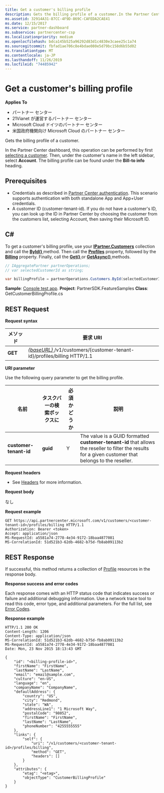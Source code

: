 ```yaml
---
title: Get a customer's billing profile
description: Gets the billing profile of a customer.In the Partner Center dashboard, this operation can be performed by first selecting a customer.
ms.assetid: 32914A31-87CC-4F9D-869C-CAFEDA2CAE41
ms.date: 12/15/2017
ms.service: partner-dashboard
ms.subservice: partnercenter-csp
ms.localizationpriority: medium
ms.openlocfilehash: bdca145b525a96292d83d1c4830e3caee25c1a74
ms.sourcegitcommit: fbfad1ae706c8e4bdae080e5d79bc158d6b55d02
ms.translationtype: MT
ms.contentlocale: ja-JP
ms.lasthandoff: 11/26/2019
ms.locfileid: "74485942"
---
```

# <a name="get-a-customers-billing-profile"></a>Get a customer's billing profile


**Applies To**

- パートナー センター
- 21Vianet が運営するパートナー センター
- Microsoft Cloud ドイツのパートナー センター
- 米国政府機関向け Microsoft Cloud のパートナー センター

Gets the billing profile of a customer.

In the Partner Center dashboard, this operation can be performed by first [selecting a customer](get-a-customer-by-name.md). Then, under the customer's name in the left sidebar, select **Account**. The billing profile can be found under the **Bill-to info** heading.

## <a name="span-idprerequisitesspan-idprerequisitesspan-idprerequisitesprerequisites"></a><span id="Prerequisites"/><span id="prerequisites"/><span id="PREREQUISITES"/>Prerequisites


- Credentials as described in [Partner Center authentication](partner-center-authentication.md). This scenario supports authentication with both standalone App and App+User credentials.
- A customer ID (customer-tenant-id). If you do not have a customer's ID, you can look up the ID in Partner Center by choosing the customer from the customers list, selecting Account, then saving their Microsoft ID.

## <a name="span-idc_span-idc_c"></a><span id="C_"/><span id="c_"/>C#


To get a customer's billing profile, use your [**IPartner.Customers**](https://docs.microsoft.com/dotnet/api/microsoft.store.partnercenter.ipartner.customers) collection and call the [**ById()** ](https://docs.microsoft.com/dotnet/api/microsoft.store.partnercenter.customers.icustomercollection.byid) method. Then call the [**Profiles**](https://docs.microsoft.com/dotnet/api/microsoft.store.partnercenter.customers.icustomer.profiles) property, followed by the [**Billing**](https://docs.microsoft.com/dotnet/api/microsoft.store.partnercenter.customers.profiles.icustomerprofilecollection.billing) property. Finally, call the [**Get()** ](https://docs.microsoft.com/dotnet/api/microsoft.store.partnercenter.customers.profiles.icustomerreadonlyprofile-1.get) or [**GetAsync()** ](https://docs.microsoft.com/dotnet/api/microsoft.store.partnercenter.customers.profiles.icustomerreadonlyprofile-1.getasync) methods.

``` csharp
// IAggregatePartner partnerOperations;
// var selectedCustomerId as string;

var billingProfile = partnerOperations.Customers.ById(selectedCustomerId).Profiles.Billing.Get();
```

**Sample**: [Console test app](console-test-app.md). **Project**: PartnerSDK.FeatureSamples **Class**: GetCustomerBillingProfile.cs

## <a name="span-idrest_requestspan-idrest_requestspan-idrest_requestrest-request"></a><span id="REST_Request"/><span id="rest_request"/><span id="REST_REQUEST"/>REST Request


**Request syntax**

| メソッド  | 要求 URI                                                                                             |
|---------|---------------------------------------------------------------------------------------------------------|
| **GET** | [ *{baseURL}* ](partner-center-rest-urls.md)/v1/customers/{customer-tenant-id}/profiles/billing HTTP/1.1 |

 

**URI parameter**

Use the following query parameter to get the billing profile.

| 名前                   | タスクバーの検索ボックスに     | 必須かどうか | 説明                                                                                                                                            |
|------------------------|----------|----------|--------------------------------------------------------------------------------------------------------------------------------------------------------|
| **customer-tenant-id** | **guid** | Y        | The value is a GUID formatted **customer-tenant-id** that allows the reseller to filter the results for a given customer that belongs to the reseller. |

 

**Request headers**

- See [Headers](headers.md) for more information.

**Request body**

なし

**Request example**

```http
GET https://api.partnercenter.microsoft.com/v1/customers/<customer-tenant-id>/profiles/billing HTTP/1.1
Authorization: Bearer <token>
Accept: application/json
MS-RequestId: a5581a74-2778-4e34-9172-18baa4877081
MS-CorrelationId: 51d521b3-62db-4682-b75d-fb8ab09113b2
```

## <a name="span-idrest_responsespan-idrest_responsespan-idrest_responserest-response"></a><span id="REST_Response"/><span id="rest_response"/><span id="REST_RESPONSE"/>REST Response


If successful, this method returns a collection of [Profile](profile-resources.md) resources in the response body.

**Response success and error codes**

Each response comes with an HTTP status code that indicates success or failure and additional debugging information. Use a network trace tool to read this code, error type, and additional parameters. For the full list, see [Error Codes](error-codes.md).

**Response example**

```http
HTTP/1.1 200 OK
Content-Length: 1206
Content-Type: application/json
MS-CorrelationId: 51d521b3-62db-4682-b75d-fb8ab09113b2
MS-RequestId: a5581a74-2778-4e34-9172-18baa4877081
Date: Mon, 23 Nov 2015 18:13:43 GMT

{
    "id": "<billing-profile-id>",
    "firstName": "FirstName",
    "lastName": "LastName",
    "email": "email@sample.com",
    "culture": "en-US",
    "language": "en",
    "companyName": "CompanyName",
    "defaultAddress": {
        "country": "US",
        "city": "Redmond",
        "state": "WA",
        "addressLine1": "1 Microsoft Way",
        "postalCode": "98052",
        "firstName": "FirstName",
        "lastName": "LastName",
        "phoneNumber": "4255555555"
    },
    "links": {
        "self": {
            "uri": "/v1/customers/<customer-tenant-id>/profiles/billing",
            "method": "GET",
            "headers": []
        }
    },
    "attributes": {
        "etag": "<etag>",
        "objectType": "CustomerBillingProfile"
    }
}
```

 

 




